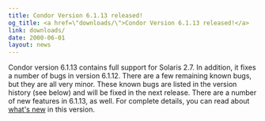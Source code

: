 ```yaml
---
title: Condor Version 6.1.13 released!
og_title: <a href=\"downloads/\">Condor Version 6.1.13 released!</a>
link: downloads/
date: 2000-06-01
layout: news
---
```


Condor version 6.1.13 contains full support for Solaris 2.7.  In addition, it fixes a number of bugs in version 6.1.12.   There are a few remaining known bugs, but they are all very minor.  These known bugs are listed in the version history (see below) and will be fixed in the next release. There are a number of new features in 6.1.13, as well. For complete details, you can read about <a href="manual/latest-dev/9_Version_History.html">what's new</a> in this version.
